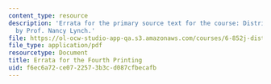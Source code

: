 ```yaml
---
content_type: resource
description: 'Errata for the primary source text for the course: Distributed Algorithms
  by Prof. Nancy Lynch.'
file: https://ol-ocw-studio-app-qa.s3.amazonaws.com/courses/6-852j-distributed-algorithms-fall-2009/f6ec6a72ce0722573b3cd087cfbecafb_MIT6_852JF09_errata.pdf
file_type: application/pdf
resourcetype: Document
title: Errata for the Fourth Printing
uid: f6ec6a72-ce07-2257-3b3c-d087cfbecafb
---
```

